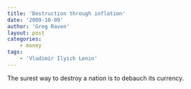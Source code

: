 ```yaml
---
title: 'Destruction through inflation'
date: '2009-10-09'
author: 'Greg Raven'
layout: post
categories:
    - money
tags:
    - 'Vladimir Ilyich Lenin'
---
```


The surest way to destroy a nation is to debauch its currency.